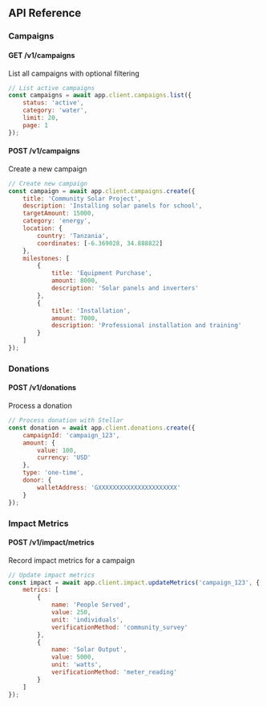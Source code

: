 ## API Reference

### Campaigns

#### GET /v1/campaigns
List all campaigns with optional filtering

```javascript
// List active campaigns
const campaigns = await app.client.campaigns.list({
    status: 'active',
    category: 'water',
    limit: 20,
    page: 1
});
```

#### POST /v1/campaigns
Create a new campaign

```javascript
// Create new campaign
const campaign = await app.client.campaigns.create({
    title: 'Community Solar Project',
    description: 'Installing solar panels for school',
    targetAmount: 15000,
    category: 'energy',
    location: {
        country: 'Tanzania',
        coordinates: [-6.369028, 34.888822]
    },
    milestones: [
        {
            title: 'Equipment Purchase',
            amount: 8000,
            description: 'Solar panels and inverters'
        },
        {
            title: 'Installation',
            amount: 7000,
            description: 'Professional installation and training'
        }
    ]
});
```

### Donations

#### POST /v1/donations
Process a donation

```javascript
// Process donation with Stellar
const donation = await app.client.donations.create({
    campaignId: 'campaign_123',
    amount: {
        value: 100,
        currency: 'USD'
    },
    type: 'one-time',
    donor: {
        walletAddress: 'GXXXXXXXXXXXXXXXXXXXXXX'
    }
});
```

### Impact Metrics

#### POST /v1/impact/metrics
Record impact metrics for a campaign

```javascript
// Update impact metrics
const impact = await app.client.impact.updateMetrics('campaign_123', {
    metrics: [
        {
            name: 'People Served',
            value: 250,
            unit: 'individuals',
            verificationMethod: 'community_survey'
        },
        {
            name: 'Solar Output',
            value: 5000,
            unit: 'watts',
            verificationMethod: 'meter_reading'
        }
    ]
});
```


